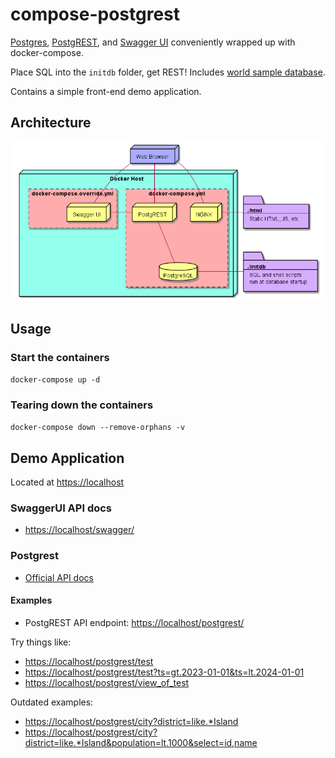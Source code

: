 # compose-postgrest

[Postgres](https://www.postgresql.org/), [PostgREST](https://github.com/begriffs/postgrest), and [Swagger UI](https://github.com/swagger-api/swagger-ui) conveniently wrapped up with docker-compose.

Place SQL into the `initdb` folder, get REST!
Includes [world sample database](https://www.postgresql.org/ftp/projects/pgFoundry/dbsamples/world/).

Contains a simple front-end  demo application.

## Architecture

![Deployment Diagram](diagrams/deployment-diagram.png)

## Usage

### Start the containers

`docker-compose up -d`

### Tearing down the containers

`docker-compose down --remove-orphans -v`

## Demo Application

Located at <https://localhost>

### SwaggerUI API docs

- <https://localhost/swagger/>

### Postgrest

- [Official API docs](https://docs.postgrest.org/en/v12/references/api.html)

#### Examples

- PostgREST API endpoint: <https://localhost/postgrest/>

Try things like:

- <https://localhost/postgrest/test>
- <https://localhost/postgrest/test?ts=gt.2023-01-01&ts=lt.2024-01-01>
- <https://localhost/postgrest/view_of_test>

Outdated examples:

- <https://localhost/postgrest/city?district=like.*Island>
- <https://localhost/postgrest/city?district=like.*Island&population=lt.1000&select=id,name>
